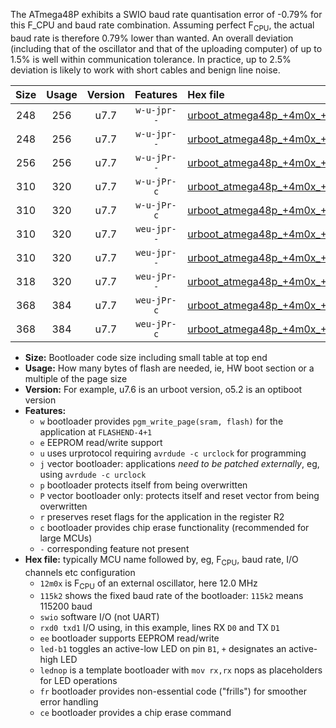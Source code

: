 The ATmega48P exhibits a SWIO baud rate quantisation error of -0.79% for this F_CPU and baud rate combination. Assuming perfect F<sub>CPU</sub>, the actual baud rate is therefore 0.79% lower than wanted. An overall deviation (including that of the oscillator and that of the uploading computer) of up to 1.5% is well within communication tolerance. In practice, up to 2.5% deviation is likely to work with short cables and benign line noise.

|Size|Usage|Version|Features|Hex file|
|:-:|:-:|:-:|:-:|:--|
|248|256|u7.7|`w-u-jpr--`|[urboot_atmega48p_+4m0x_+115k2_swio_rxd0_txd1_led+b5.hex](https://raw.githubusercontent.com/stefanrueger/urboot.hex/main/mcus/atmega48p/external_oscillator/fcpu_+4m0x/br_+115k2/urboot_atmega48p_+4m0x_+115k2_swio_rxd0_txd1_led+b5.hex)|
|248|256|u7.7|`w-u-jpr--`|[urboot_atmega48p_+4m0x_+115k2_swio_rxd0_txd1_lednop.hex](https://raw.githubusercontent.com/stefanrueger/urboot.hex/main/mcus/atmega48p/external_oscillator/fcpu_+4m0x/br_+115k2/urboot_atmega48p_+4m0x_+115k2_swio_rxd0_txd1_lednop.hex)|
|256|256|u7.7|`w-u-jPr--`|[urboot_atmega48p_+4m0x_+115k2_swio_rxd0_txd1.hex](https://raw.githubusercontent.com/stefanrueger/urboot.hex/main/mcus/atmega48p/external_oscillator/fcpu_+4m0x/br_+115k2/urboot_atmega48p_+4m0x_+115k2_swio_rxd0_txd1.hex)|
|310|320|u7.7|`w-u-jPr-c`|[urboot_atmega48p_+4m0x_+115k2_swio_rxd0_txd1_led+b5_fr_ce.hex](https://raw.githubusercontent.com/stefanrueger/urboot.hex/main/mcus/atmega48p/external_oscillator/fcpu_+4m0x/br_+115k2/urboot_atmega48p_+4m0x_+115k2_swio_rxd0_txd1_led+b5_fr_ce.hex)|
|310|320|u7.7|`w-u-jPr-c`|[urboot_atmega48p_+4m0x_+115k2_swio_rxd0_txd1_lednop_fr_ce.hex](https://raw.githubusercontent.com/stefanrueger/urboot.hex/main/mcus/atmega48p/external_oscillator/fcpu_+4m0x/br_+115k2/urboot_atmega48p_+4m0x_+115k2_swio_rxd0_txd1_lednop_fr_ce.hex)|
|310|320|u7.7|`weu-jpr--`|[urboot_atmega48p_+4m0x_+115k2_swio_rxd0_txd1_ee_led+b5.hex](https://raw.githubusercontent.com/stefanrueger/urboot.hex/main/mcus/atmega48p/external_oscillator/fcpu_+4m0x/br_+115k2/urboot_atmega48p_+4m0x_+115k2_swio_rxd0_txd1_ee_led+b5.hex)|
|310|320|u7.7|`weu-jpr--`|[urboot_atmega48p_+4m0x_+115k2_swio_rxd0_txd1_ee_lednop.hex](https://raw.githubusercontent.com/stefanrueger/urboot.hex/main/mcus/atmega48p/external_oscillator/fcpu_+4m0x/br_+115k2/urboot_atmega48p_+4m0x_+115k2_swio_rxd0_txd1_ee_lednop.hex)|
|318|320|u7.7|`weu-jPr--`|[urboot_atmega48p_+4m0x_+115k2_swio_rxd0_txd1_ee.hex](https://raw.githubusercontent.com/stefanrueger/urboot.hex/main/mcus/atmega48p/external_oscillator/fcpu_+4m0x/br_+115k2/urboot_atmega48p_+4m0x_+115k2_swio_rxd0_txd1_ee.hex)|
|368|384|u7.7|`weu-jPr-c`|[urboot_atmega48p_+4m0x_+115k2_swio_rxd0_txd1_ee_led+b5_fr_ce.hex](https://raw.githubusercontent.com/stefanrueger/urboot.hex/main/mcus/atmega48p/external_oscillator/fcpu_+4m0x/br_+115k2/urboot_atmega48p_+4m0x_+115k2_swio_rxd0_txd1_ee_led+b5_fr_ce.hex)|
|368|384|u7.7|`weu-jPr-c`|[urboot_atmega48p_+4m0x_+115k2_swio_rxd0_txd1_ee_lednop_fr_ce.hex](https://raw.githubusercontent.com/stefanrueger/urboot.hex/main/mcus/atmega48p/external_oscillator/fcpu_+4m0x/br_+115k2/urboot_atmega48p_+4m0x_+115k2_swio_rxd0_txd1_ee_lednop_fr_ce.hex)|

- **Size:** Bootloader code size including small table at top end
- **Usage:** How many bytes of flash are needed, ie, HW boot section or a multiple of the page size
- **Version:** For example, u7.6 is an urboot version, o5.2 is an optiboot version
- **Features:**
  + `w` bootloader provides `pgm_write_page(sram, flash)` for the application at `FLASHEND-4+1`
  + `e` EEPROM read/write support
  + `u` uses urprotocol requiring `avrdude -c urclock` for programming
  + `j` vector bootloader: applications *need to be patched externally*, eg, using `avrdude -c urclock`
  + `p` bootloader protects itself from being overwritten
  + `P` vector bootloader only: protects itself and reset vector from being overwritten
  + `r` preserves reset flags for the application in the register R2
  + `c` bootloader provides chip erase functionality (recommended for large MCUs)
  + `-` corresponding feature not present
- **Hex file:** typically MCU name followed by, eg, F<sub>CPU</sub>, baud rate, I/O channels etc configuration
  + `12m0x` is F<sub>CPU</sub> of an external oscillator, here 12.0 MHz
  + `115k2` shows the fixed baud rate of the bootloader: `115k2` means 115200 baud
  + `swio` software I/O (not UART)
  + `rxd0 txd1` I/O using, in this example, lines RX `D0` and TX `D1`
  + `ee` bootloader supports EEPROM read/write
  + `led-b1` toggles an active-low LED on pin `B1`, `+` designates an active-high LED
  + `lednop` is a template bootloader with `mov rx,rx` nops as placeholders for LED operations
  + `fr` bootloader provides non-essential code ("frills") for smoother error handling
  + `ce` bootloader provides a chip erase command
